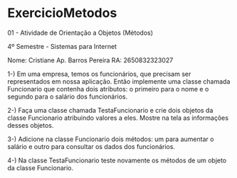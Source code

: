 # ExercicioMetodos
01 - Atividade de Orientação a Objetos (Métodos)


4º Semestre - Sistemas para Internet

Nome: Cristiane Ap. Barros Pereira
RA: 2650832323027




1-) Em uma empresa, temos os funcionários, que precisam ser representados em nossa aplicação. Então implemente uma classe chamada Funcionario que contenha dois atributos: o primeiro para o nome e o segundo para o salário dos funcionários. 

2-) Faça uma classe chamada TestaFuncionario e crie dois objetos da classe Funcionario atribuindo valores a eles. Mostre na tela as informações desses objetos. 

3-) Adicione na classe Funcionario dois métodos: um para aumentar o salário e outro para consultar os dados dos funcionários. 

4-) Na classe TestaFuncionario teste novamente os métodos de um objeto da classe Funcionario. 
